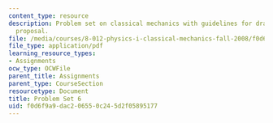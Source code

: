 ```yaml
---
content_type: resource
description: Problem set on classical mechanics with guidelines for drafting a project
  proposal.
file: /media/courses/8-012-physics-i-classical-mechanics-fall-2008/f0d6f9a9dac206550c245d2f05895177_ps6.pdf
file_type: application/pdf
learning_resource_types:
- Assignments
ocw_type: OCWFile
parent_title: Assignments
parent_type: CourseSection
resourcetype: Document
title: Problem Set 6
uid: f0d6f9a9-dac2-0655-0c24-5d2f05895177
---
```

